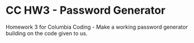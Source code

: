 # CC HW3 - Password Generator
Homework 3 for Columbia Coding - Make a working password generator building on the code given to us.
